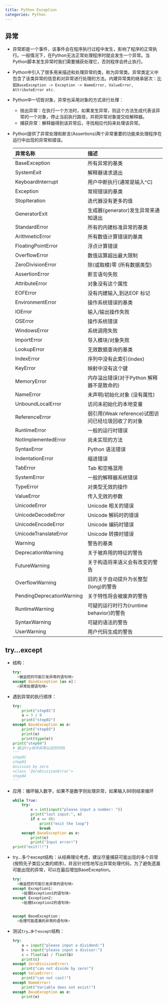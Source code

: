 ```yaml
---
title: Python Exception
categories: Python
---
```


## 异常

- 异常即是一个事件，该事件会在程序执行过程中发生，影响了程序的正常执行。一般情况下，在Python无法正常处理程序时就会发生一个异常。当Python脚本发生异常时我们需要捕获处理它，否则程序会终止执行。

  <!--more-->

- Python中引入了很多用来描述和处理异常的类，称为异常类。异常类定义中包含了该类异常的信息和对异常进行处理的方法。内建异常类的继承层次：比如`BaseException -> Exception -> NameError, ValueError, AttributeError etc.`

- Python中一切皆对象，异常也采用对象的方式进行处理：

  - 抛出异常：在执行一个方法时，如果发生异常，则这个方法生成代表该异常的一个对象，停止当前执行路径，并把异常对象提交给解释器。
  - 捕获异常：解释器得到该异常后，寻找相应代码来处理该异常。

- Python提供了异常处理和断言(Assertions)两个非常重要的功能来处理程序在运行中出现的异常和错误。

  | 异常名称                  | 描述                                               |
  | :------------------------ | :------------------------------------------------- |
  | BaseException             | 所有异常的基类                                     |
  | SystemExit                | 解释器请求退出                                     |
  | KeyboardInterrupt         | 用户中断执行(通常是输入^C)                         |
  | Exception                 | 常规错误的基类                                     |
  | StopIteration             | 迭代器没有更多的值                                 |
  | GeneratorExit             | 生成器(generator)发生异常来通知退出                |
  | StandardError             | 所有的内建标准异常的基类                           |
  | ArithmeticError           | 所有数值计算错误的基类                             |
  | FloatingPointError        | 浮点计算错误                                       |
  | OverflowError             | 数值运算超出最大限制                               |
  | ZeroDivisionError         | 除(或取模)零 (所有数据类型)                        |
  | AssertionError            | 断言语句失败                                       |
  | AttributeError            | 对象没有这个属性                                   |
  | EOFError                  | 没有内建输入,到达EOF 标记                          |
  | EnvironmentError          | 操作系统错误的基类                                 |
  | IOError                   | 输入/输出操作失败                                  |
  | OSError                   | 操作系统错误                                       |
  | WindowsError              | 系统调用失败                                       |
  | ImportError               | 导入模块/对象失败                                  |
  | LookupError               | 无效数据查询的基类                                 |
  | IndexError                | 序列中没有此索引(index)                            |
  | KeyError                  | 映射中没有这个键                                   |
  | MemoryError               | 内存溢出错误(对于Python 解释器不是致命的)          |
  | NameError                 | 未声明/初始化对象 (没有属性)                       |
  | UnboundLocalError         | 访问未初始化的本地变量                             |
  | ReferenceError            | 弱引用(Weak reference)试图访问已经垃圾回收了的对象 |
  | RuntimeError              | 一般的运行时错误                                   |
  | NotImplementedError       | 尚未实现的方法                                     |
  | SyntaxError               | Python 语法错误                                    |
  | IndentationError          | 缩进错误                                           |
  | TabError                  | Tab 和空格混用                                     |
  | SystemError               | 一般的解释器系统错误                               |
  | TypeError                 | 对类型无效的操作                                   |
  | ValueError                | 传入无效的参数                                     |
  | UnicodeError              | Unicode 相关的错误                                 |
  | UnicodeDecodeError        | Unicode 解码时的错误                               |
  | UnicodeEncodeError        | Unicode 编码时错误                                 |
  | UnicodeTranslateError     | Unicode 转换时错误                                 |
  | Warning                   | 警告的基类                                         |
  | DeprecationWarning        | 关于被弃用的特征的警告                             |
  | FutureWarning             | 关于构造将来语义会有改变的警告                     |
  | OverflowWarning           | 旧的关于自动提升为长整型(long)的警告               |
  | PendingDeprecationWarning | 关于特性将会被废弃的警告                           |
  | RuntimeWarning            | 可疑的运行时行为(runtime behavior)的警告           |
  | SyntaxWarning             | 可疑的语法的警告                                   |
  | UserWarning               | 用户代码生成的警告                                 |

## try…except

- 结构：

  ```python
  try:
  	<被监控的可能引发异常的语句块>        
  except BaseException [as e]：
  	<异常处理语句块> 
  ```
  
- 遇到异常的执行顺序：

  ```python
  try:
      print("step01")
      a = 3 / 0
      print("step02")
  except BaseException as e:
      print("step03")
      print(e)
      print(type(e))
  print("step04")
  # 跳过try块中异常以后的代码
  '''
  step01
  step03
  division by zero
  <class 'ZeroDivisionError'>
  step04
  '''
  ```

- 应用：循环输入数字，如果不是数字则处理异常，如果输入88则结束循环

  ```python
  while True:
      try:
          x = int(input("please input a number: "))
          print("last input:", x)
          if x == 88:
              print("exit the loop")
              break
      except BaseException as e:
          print(e)
          print("Input error!")
  print("exit!!!")
  ```

- try…多个except结构：从经典理论考虑，建议尽量捕获可能出现的多个异常(按照先子类后父类的顺序)，并且针对性地写出异常处理代码，为了避免遗漏可能出现的异常，可以在最后增加BaseException。

  ```python
  try:
  	<被监控的可能引发异常的语句块>   
  except Exception1:
      <处理Exception1的语句块>
  except Exception2:
      <处理Exception2的语句块>
  
      
  except BaseException：
  	<处理可能遗漏的异常的语句块> 
  ```

- 测试`try…多个except`结构：

  ```python
  try:
      a = input("please input a dividend:")
      b = input("please input a divisor:")
      c = float(a) / float(b)
      print(c)
  except ZeroDivisionError:
      print("can not divide by zero!")
  except ValueError:
      print("can not cast!")
  except NameError:
      print("Variable does not exist!")
  except BaseException as e:
      print(e)
  ```

